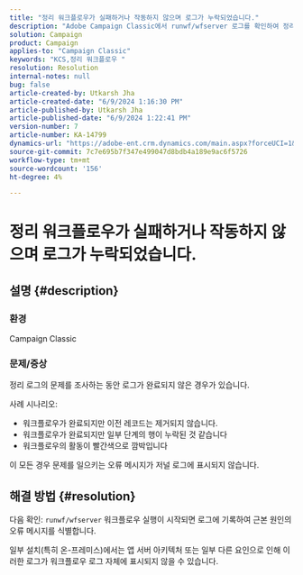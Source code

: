 ```yaml
---
title: "정리 워크플로우가 실패하거나 작동하지 않으며 로그가 누락되었습니다."
description: "Adobe Campaign Classic에서 runwf/wfserver 로그를 확인하여 정리 로그 문제를 해결하는 방법을 알아봅니다."
solution: Campaign
product: Campaign
applies-to: "Campaign Classic"
keywords: "KCS,정리 워크플로우 "
resolution: Resolution
internal-notes: null
bug: false
article-created-by: Utkarsh Jha
article-created-date: "6/9/2024 1:16:30 PM"
article-published-by: Utkarsh Jha
article-published-date: "6/9/2024 1:22:41 PM"
version-number: 7
article-number: KA-14799
dynamics-url: "https://adobe-ent.crm.dynamics.com/main.aspx?forceUCI=1&pagetype=entityrecord&etn=knowledgearticle&id=4ab8b17a-6226-ef11-840b-6045bd006704"
source-git-commit: 7c7e695b7f347e499047d8bdb4a189e9ac6f5726
workflow-type: tm+mt
source-wordcount: '156'
ht-degree: 4%

---
```


# 정리 워크플로우가 실패하거나 작동하지 않으며 로그가 누락되었습니다.

## 설명 {#description}


### <b>환경</b>

Campaign Classic



### <b>문제/증상</b>

정리 로그의 문제를 조사하는 동안 로그가 완료되지 않은 경우가 있습니다.

사례 시나리오:

- 워크플로우가 완료되지만 이전 레코드는 제거되지 않습니다.
- 워크플로우가 완료되지만 일부 단계의 행이 누락된 것 같습니다
- 워크플로우의 활동이 빨간색으로 깜박입니다


이 모든 경우 문제를 일으키는 오류 메시지가 저널 로그에 표시되지 않습니다.


## 해결 방법 {#resolution}


다음 확인: `runwf/wfserver` 워크플로우 실행이 시작되면 로그에 기록하여 근본 원인의 오류 메시지를 식별합니다.

일부 설치(특히 온-프레미스)에서는 앱 서버 아키텍처 또는 일부 다른 요인으로 인해 이러한 로그가 워크플로우 로그 자체에 표시되지 않을 수 있습니다.
